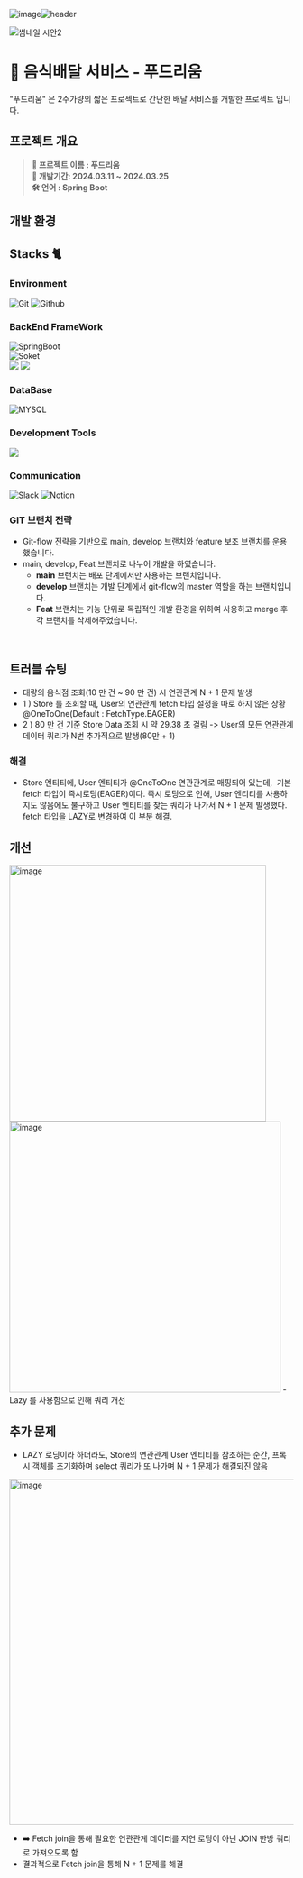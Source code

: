 ![image](https://github.com/kyungmin1221/main_repo/assets/105621255/81933843-43cb-4e1d-80c7-d8a97e65f434)![header](https://capsule-render.vercel.app/api?type=waving&color=6994CDEE&text=&animation=twinkling&height=80)

![썸네일 시안2](https://github.com/kyungmin1221/main_repo/assets/105621255/d89bf6d6-48f9-4403-8a27-79dc7ff208bc)
<br>


</div>

# 🚚 음식배달 서비스 - 푸드리움
"푸드리움" 은 2주가량의 짧은 프로젝트로 간단한 배달 서비스를 개발한 프로젝트 입니다. 

## 프로젝트 개요
> **🤩 프로젝트 이름 : 푸드리움** <br/>
**📆 개발기간: 2024.03.11 ~ 2024.03.25** <br/>
**🛠️ 언어 : Spring Boot** <br />



## 개발 환경

## Stacks 🐈

### Environment
![Git](https://img.shields.io/badge/Git-F05032?style=for-the-badge&logo=Git&logoColor=white)
![Github](https://img.shields.io/badge/GitHub-181717?style=for-the-badge&logo=GitHub&logoColor=white)             

### BackEnd FrameWork 
![SpringBoot](https://img.shields.io/badge/springboot-6DB33F?style=for-the-badge&logo=springboot&logoColor=white)   
![Soket](https://img.shields.io/badge/socket.io-010101?style=for-the-badge&logo=socket.io&logoColor=white)   
<img src="https://img.shields.io/badge/JPA-212121?style=  &logo=jpa&logoColor=white"/>
<img src="https://img.shields.io/badge/Querydsl-0285C9?style=  &logo=querydsl&logoColor=white"/>

### DataBase
![MYSQL](https://img.shields.io/badge/mysql-4479A1?style=for-the-badge&logo=mysql&logoColor=white) 

### Development Tools
<img src="https://img.shields.io/badge/IntelliJ IDEA-000000?style=flat-square&logo=intellij-idea&logoColor=white">


### Communication
![Slack](https://img.shields.io/badge/Slack-4A154B?style=for-the-badge&logo=Slack&logoColor=white)
![Notion](https://img.shields.io/badge/Notion-000000?style=for-the-badge&logo=Notion&logoColor=white)


### GIT 브랜치 전략

- Git-flow 전략을 기반으로 main, develop 브랜치와 feature 보조 브랜치를 운용했습니다.
- main, develop, Feat 브랜치로 나누어 개발을 하였습니다.
    - **main** 브랜치는 배포 단계에서만 사용하는 브랜치입니다.
    - **develop** 브랜치는 개발 단계에서 git-flow의 master 역할을 하는 브랜치입니다.
    - **Feat** 브랜치는 기능 단위로 독립적인 개발 환경을 위하여 사용하고 merge 후 각 브랜치를 삭제해주었습니다.

<br>

## 트러블 슈팅
- 대량의 음식점 조회(10 만 건 ~ 90 만 건) 시 연관관계 N + 1 문제 발생
- 1 ) Store 를 조회할 때, User의 연관관계 fetch 
타입 설정을 따로 하지 않은 상황 @OneToOne(Default : FetchType.EAGER)
- 2 ) 80 만 건 기준 Store Data 조회 시 약 29.38 초 걸림  -> User의 모든 연관관계 데이터 쿼리가 N번 추가적으로 발생(80만 + 1)

### 해결 
- Store 엔티티에, User 엔티티가 @OneToOne 연관관계로 매핑되어 있는데, 
기본 fetch 타입이 즉시로딩(EAGER)이다.
즉시 로딩으로 인해, User 엔티티를 사용하지도 않음에도 불구하고
User 엔티티를 찾는 쿼리가 나가서 N + 1 문제 발생했다.
fetch 타입을 LAZY로 변경하여 이 부분 해결.

## 개선 
<img width="455" alt="image" src="https://github.com/kyungmin1221/main_repo/assets/105621255/423c87a8-0757-4c63-867a-5d7dcb25904f">
<img width="481" alt="image" src="https://github.com/kyungmin1221/main_repo/assets/105621255/38dd45b5-2b41-49df-8cdf-ac967d2d6b58">
- Lazy 를 사용함으로 인해 쿼리 개선

## 추가 문제
- LAZY 로딩이라 하더라도, Store의 연관관계 User 엔티티를 참조하는 순간, 프록시 객체를 초기화하며 select 쿼리가 또 나가며 N + 1 문제가 해결되진 않음
<img width="613" alt="image" src="https://github.com/kyungmin1221/main_repo/assets/105621255/2e033bb5-ec8e-44b1-9484-002a412e11ee">

- ➡️ Fetch join을 통해 필요한 연관관계 데이터를 지연 로딩이 아닌 JOIN 한방 쿼리로 가져오도록 함
- 결과적으로 Fetch join을 통해 N + 1 문제를 해결


  



<br>

